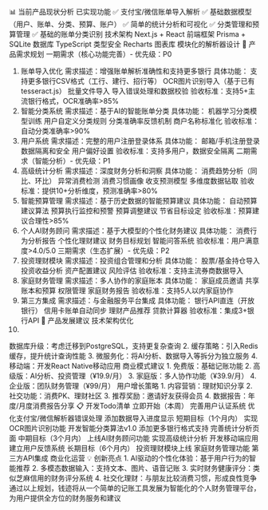
📊 当前产品现状分析
已实现功能
✅ 支付宝/微信账单导入解析
✅ 基础数据模型（用户、账单、分类、预算、账户）
✅ 简单的统计分析和可视化
✅ 分类管理和预算管理
✅ 基础的账单分类识别
技术架构
Next.js + React 前端框架
Prisma + SQLite 数据库
TypeScript 类型安全
Recharts 图表库
模块化的解析器设计
🎯 产品需求规划
一期需求（核心功能完善）- 优先级：P0
1. 账单导入优化
需求描述：增强账单解析准确性和支持更多银行
具体功能：
支持更多银行CSV格式（工行、建行、招行等）
OCR图片识别导入（基于已有tesseract.js）
批量文件导入
导入错误处理和数据校验
验收标准：支持5+主流银行格式，OCR准确率>85%
2. 智能分类系统
需求描述：基于AI的智能账单分类
具体功能：
机器学习分类模型训练
用户自定义分类规则
分类准确率反馈机制
商户名称标准化
验收标准：自动分类准确率>90%
3. 用户系统
需求描述：完整的用户注册登录体系
具体功能：
邮箱/手机注册登录
数据隔离和安全
用户偏好设置
验收标准：支持多用户，数据安全隔离
二期需求（智能分析）- 优先级：P1
4. 高级统计分析
需求描述：深度财务分析和洞察
具体功能：
消费趋势分析（同比、环比）
异常消费检测
消费习惯画像
收支预测模型
多维度数据钻取
验收标准：提供10+分析维度，预测准确率>80%
5. 智能预算管理
需求描述：基于历史数据的智能预算建议
具体功能：
自动预算建议算法
预算执行监控和预警
预算调整建议
节省目标设定
验收标准：预算建议合理性>85%
6. 个人AI财务顾问
需求描述：基于大模型的个性化财务建议
具体功能：
消费行为分析报告
个性化理财建议
财务目标规划
智能问答系统
验收标准：用户满意度>4.0/5.0
三期需求（生态扩展）- 优先级：P2
7. 投资理财模块
需求描述：投资组合管理和分析
具体功能：
股票/基金持仓导入
投资收益分析
资产配置建议
风险评估
验收标准：支持主流券商数据导入
8. 家庭财务管理
需求描述：多人协作的家庭账本
具体功能：
家庭成员邀请
共享账本和预算
权限管理
家庭财务报告
验收标准：支持5人以内家庭协作
9. 第三方集成
需求描述：与金融服务平台集成
具体功能：
银行API直连（开放银行）
信用卡账单自动同步
理财产品推荐
贷款计算器
验收标准：集成3+银行API
🚀 产品发展建议
技术架构优化
1.
数据库升级：考虑迁移到PostgreSQL，支持更复杂查询
2.
缓存策略：引入Redis缓存，提升统计查询性能
3.
微服务化：将AI分析、数据导入等拆分为独立服务
4.
移动端：开发React Native移动应用
商业模式建议
1.
免费版：基础记账功能
2.
高级版：AI分析、投资管理（¥19.9/月）
3.
家庭版：多人协作功能（¥39.9/月）
4.
企业版：团队财务管理（¥99/月）
用户增长策略
1.
内容营销：理财知识分享
2.
社交功能：消费PK、理财社区
3.
推荐奖励：邀请好友获得会员
4.
数据报告：年度/月度消费报告分享 
📋 开发Todo清单
立即开始（本周）
完善用户认证系统
优化支付宝/微信解析器错误处理
添加数据导入进度显示
短期目标（1个月内）
实现OCR图片识别功能
开发智能分类算法v1.0
添加更多银行格式支持
完善统计分析页面
中期目标（3个月内）
上线AI财务顾问功能
实现高级统计分析
开发移动端应用
建立用户反馈系统
长期目标（6个月内）
投资理财模块上线
家庭财务管理功能
第三方API集成
商业化运营
💡 创新亮点
1.
AI驱动的个性化体验：基于用户行为的智能推荐
2.
多模态数据输入：支持文本、图片、语音记账
3.
实时财务健康评分：类似芝麻信用的财务评分系统
4.
社交化理财：与朋友比较消费习惯，形成良性竞争
通过以上规划，钱迹将从一个简单的记账工具发展为智能化的个人财务管理平台，为用户提供全方位的财务服务和建议